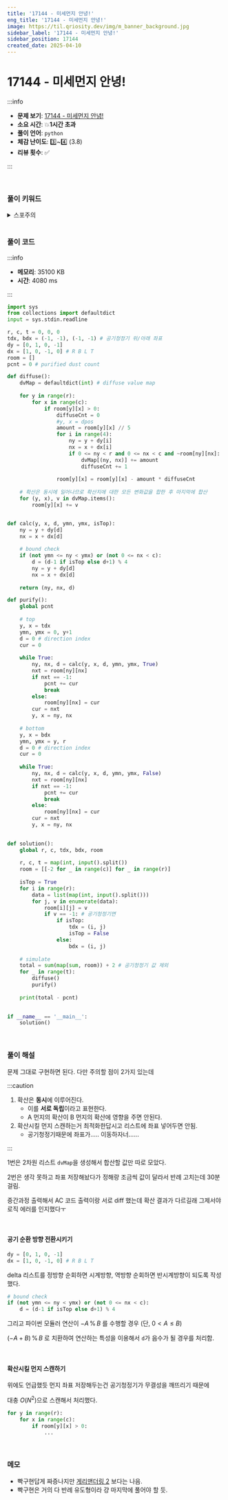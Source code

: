 ```yaml
---
title: '17144 - 미세먼지 안녕!'
eng_title: '17144 - 미세먼지 안녕!'
image: https://til.qriosity.dev/img/m_banner_background.jpg
sidebar_label: '17144 - 미세먼지 안녕!'
sidebar_position: 17144
created_date: 2025-04-10
---
```


# 17144 - 미세먼지 안녕!

:::info

- **문제 보기**: [17144 - 미세먼지 안녕!](https://www.acmicpc.net/problem/17144)
- **소요 시간**: 💥**1시간 초과**
- **풀이 언어**: `python`
- **체감 난이도**: 3️⃣~4️⃣ (3.8)
- **리뷰 횟수**: ✅

:::

<br />

### 풀이 키워드

<details>
<summary>스포주의</summary>

`구현`

</details>

<br />

### 풀이 코드

:::info

- **메모리**: 35100 KB
- **시간**: 4080 ms

:::

```python
import sys
from collections import defaultdict
input = sys.stdin.readline

r, c, t = 0, 0, 0
tdx, bdx = (-1, -1), (-1, -1) # 공기청정기 위/아래 좌표
dy = [0, 1, 0, -1]
dx = [1, 0, -1, 0] # R B L T
room = []
pcnt = 0 # purified dust count

def diffuse():
    dvMap = defaultdict(int) # diffuse value map
    
    for y in range(r):
        for x in range(c):
            if room[y][x] > 0:
                diffuseCnt = 0
                #y, x = dpos
                amount = room[y][x] // 5
                for i in range(4):
                    ny = y + dy[i]
                    nx = x + dx[i]
                    if 0 <= ny < r and 0 <= nx < c and ~room[ny][nx]:
                        dvMap[(ny, nx)] += amount
                        diffuseCnt += 1
                        
                room[y][x] = room[y][x] - amount * diffuseCnt
    
    # 확산은 동시에 일어나므로 확산지에 대한 모든 변화값을 합한 후 마지막에 합산
    for (y, x), v in dvMap.items():
        room[y][x] += v


def calc(y, x, d, ymn, ymx, isTop):
    ny = y + dy[d]
    nx = x + dx[d]
    
    # bound check
    if (not ymn <= ny < ymx) or (not 0 <= nx < c):
        d = (d-1 if isTop else d+1) % 4
        ny = y + dy[d]
        nx = x + dx[d]
    
    return (ny, nx, d)

def purify():
    global pcnt
    
    # top
    y, x = tdx
    ymn, ymx = 0, y+1
    d = 0 # direction index
    cur = 0
    
    while True:
        ny, nx, d = calc(y, x, d, ymn, ymx, True)
        nxt = room[ny][nx]
        if nxt == -1:
            pcnt += cur
            break
        else:
            room[ny][nx] = cur
        cur = nxt
        y, x = ny, nx
        
    # bottom
    y, x = bdx
    ymn, ymx = y, r
    d = 0 # direction index
    cur = 0
    
    while True:
        ny, nx, d = calc(y, x, d, ymn, ymx, False)
        nxt = room[ny][nx]
        if nxt == -1:
            pcnt += cur
            break
        else:
            room[ny][nx] = cur
        cur = nxt
        y, x = ny, nx
    

def solution():
    global r, c, tdx, bdx, room
    
    r, c, t = map(int, input().split())
    room = [[-2 for _ in range(c)] for _ in range(r)]
    
    isTop = True
    for i in range(r):
        data = list(map(int, input().split()))
        for j, v in enumerate(data):
            room[i][j] = v
            if v == -1: # 공기청정기면
                if isTop:
                    tdx = (i, j)
                    isTop = False
                else:
                    bdx = (i, j)
    
    # simulate
    total = sum(map(sum, room)) + 2 # 공기청정기 값 제외
    for _ in range(t):
        diffuse()
        purify()
    
    print(total - pcnt)
    

if __name__ == '__main__':
    solution()
```

<br />

### 풀이 해설

문제 그대로 구현하면 된다. 다만 주의할 점이 2가지 있는데

:::caution

1. 확산은 **동시**에 이루어진다.
    - 이를 **서로 독립**이라고 표현한다.
    - A 먼지의 확산이 B 먼지의 확산에 영향을 주면 안된다.
2. 확산시킬 먼지 스캔하는거 최적화한답시고 리스트에 좌표 넣어두면 안됨.
    - 공기청정기때문에 좌표가..... 이동하자너......

:::

1번은 2차원 리스트 `dvMap`을 생성해서 합산할 값만 따로 모았다.

2번은 생각 못하고 좌표 저장해놨다가 정해랑 조금씩 값이 달라서 반례 고치는데 30분 걸림.

중간과정 출력해서 AC 코드 출력이랑 서로 diff 했는데 확산 결과가 다르길래 그제서야 로직 에러를 인지했다ㅜ

<br />

#### 공기 순환 방향 전환시키기

```python
dy = [0, 1, 0, -1]
dx = [1, 0, -1, 0] # R B L T
```

delta 리스트를 정방향 순회하면 시계방향, 역방향 순회하면 반시계방향이 되도록 작성했다.

```python
# bound check
if (not ymn <= ny < ymx) or (not 0 <= nx < c):
    d = (d-1 if isTop else d+1) % 4
```

그리고 파이썬 모듈러 연산이 $-A\,\%\,B$ 를 수행할 경우 (단, $0 < A \le B$)

$(-A+B)\,\%\,B$ 로 치환하여 연산하는 특성을 이용해서 `d`가 음수가 될 경우를 처리함.

<br />

#### 확산시킬 먼지 스캔하기

위에도 언급했듯 먼지 좌표 저장해두는건 공기청정기가 무결성을 깨뜨리기 때문에

대충 $O(N^2)$으로 스캔해서 처리했다.

```python
for y in range(r):
    for x in range(c):
        if room[y][x] > 0:
            ...
```

<br />

### 메모

- 빡구현답게 짜증나지만 [게리맨더링 2](http://til.qriosity.dev/featured/ps/boj/17779) 보다는 나음.
- 빡구현은 거의 다 반례 유도형이라 걍 마지막에 풀어야 할 듯.